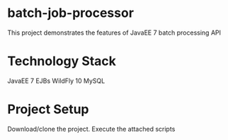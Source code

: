 # batch-job-processor
This project demonstrates the features of JavaEE 7 batch processing API

# Technology Stack
JavaEE 7
EJBs
WildFly 10
MySQL

# Project Setup
Download/clone the project.
Execute the attached scripts
